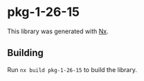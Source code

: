 # pkg-1-26-15

This library was generated with [Nx](https://nx.dev).

## Building

Run `nx build pkg-1-26-15` to build the library.
